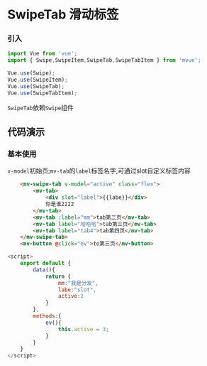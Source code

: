 #  SwipeTab 滑动标签


### 引入

``` javascript
import Vue from 'vue';
import { Swipe,SwipeItem,SwipeTab,SwipeTabItem } from 'mvue';

Vue.use(Swipe);
Vue.use(SwipeItem);
Vue.use(SwipeTab);
Vue.use(SwipeTabItem);
```

`SwipeTab`依赖`Swipe`组件

## 代码演示

### 基本使用

`v-model`初始页;`mv-tab`的`label`标签名字,可通过slot自定义标签内容

```html
    <mv-swipe-tab v-model="active" class="flex">
        <mv-tab>
            <div slot="label">{{labe}}</div>
            你是谁2222
        </mv-tab>
        <mv-tab :label="mm">tab第二页</mv-tab>
        <mv-tab label="哈哈哈">tab第三页</mv-tab>
        <mv-tab label="tab4">tab第四页</mv-tab>
    </mv-swipe-tab>
    <mv-button @click="ev">to第三页</mv-button>
```

```js
<script>
    export default {
        data(){
            return {
                mm:"我是分发",
                labe:"slot",
                active:2
            }
        },
        methods:{
            ev(){
                this.active = 3;
            }
        }
    }
</script>
```
